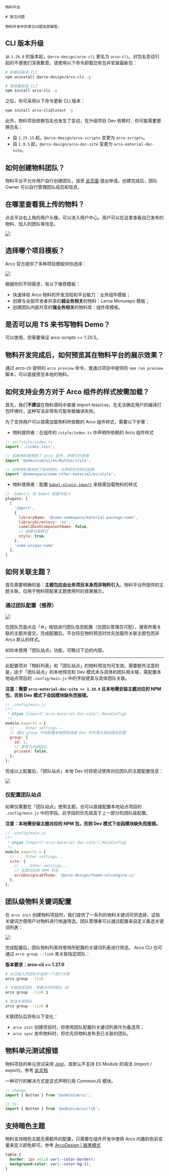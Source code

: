 `````
物料平台

# 常见问题

物料开发中的常见问题及其解答。
`````

## CLI 版本升级

从 `1.26.0` 的版本起，`@arco-design/arco-cli` 更名为 `arco-cli`。对包名变动引起的不便我们深表歉意，请使用以下命令卸载旧有包并安装最新包：

```bash
# 卸载旧版本 CLI
npm uninstall @arco-design/arco-cli -g

# 安装最新版 CLI
npm install arco-cli -g
```

之后，你可采用以下命令更新 CLI 版本：

```bash
npm install arco-cli@latest -g
```

此外，物料项目依赖包名也发生了变动，在升级项目 Dev 依赖时，你可能需要更换包名：

* 自 `1.25.15` 起，`@arco-design/arco-scripts` 变更为 `arco-scripts`。
* 自 `1.9.3` 起，`@arco-design/arco-doc-site` 变更为 `arco-material-doc-site`。

## 如何创建物料团队？

物料平台不允许用户自行创建团队，请至 [此页面](https://arco.design/material/createGroup/) 提出申请。创建完成后，团队 Owner 可以自行管理团队成员和信息。

## 在哪里查看我上传的物料？

点击平台右上角的用户头像，可以进入用户中心。用户可以在这里查看自己发布的物料、加入的团队等信息。

![](https://p1-arco.byteimg.com/tos-cn-i-uwbnlip3yd/be6d4f61e5423b9be492206d88bdb139.png~tplv-uwbnlip3yd-webp.webp)

## 选择哪个项目模板？

Arco 官方提供了多种项目模板供你选择：

![](https://p1-arco.byteimg.com/tos-cn-i-uwbnlip3yd/cceb75d805f175694a3e907c490e5e84.png~tplv-uwbnlip3yd-webp.webp)

根据你的不同需求，有以下推荐模板：

- 快速体验 Arco 物料的开发流程和平台能力：业务组件模板；
- 创建与全部开发者共享的**弱业务相关**的物料：Lerna Monorepo 模板；
- 创建团队内部共享的**强业务相关**的物料库：组件库模板。

## 是否可以用 TS 来书写物料 Demo？

可以使用，但需要保证 arco-scripts >= 1.20.5。

## 物料开发完成后，如何预览其在物料平台的展示效果？

通过 arco-cli 提供的 `arco preview` 命令，或通过项目中提供的 `npm run preview` 脚本，可以直接预览本地的物料。

## 如何支持业务方对于 Arco 组件的样式按需加载？

首先，我们**不建议**在物料源码中直接 import less/css，在无法确定用户的编译打包环境时，这种写法非常有可能导致编译失败。

为了支持用户可以按需加载物料所依赖的 Arco 组件样式，需要以下步骤：

- 物料提供者：在组件的 `/style/index.ts` 中声明所依赖的 Arco 组件样式

```typescript
// src/style/index.ts
import './index.less';

// 如果物料使用到了 Arco 组件，声明它的依赖
import '@adminium/ui/es/Button/style';

// 如果物料使用到了其他物料，也声明它的样式依赖
import '@namespace/some-other-material/es/style';
```

- 物料使用者：配置 [`babel-plugin-import`](https://www.npmjs.com/package/babel-plugin-import) 来按需加载物料的样式

```javascript
// .babelrc 在 babel 配置中加入
plugins: [
  [
    'import',
    {
      libraryName: '@some-namespace/material-package-name',
      libraryDirectory: 'es',
      camel2DashComponentName: false,
      // 按需加载样式
      style: true,
    },
    'some-unique-name'
  ],
]
```

## 如何关联主题？

首先需要明确的是：**主题包应由业务项目本身而非物料引入**。物料平台所提供的主题关联，仅用于物料搭配某主题使用时的效果展示。

### 通过团队配置（推荐）

![](https://p1-arco.byteimg.com/tos-cn-i-uwbnlip3yd/screenshot-20220408-145533.png~tplv-uwbnlip3yd-webp.webp)

在团队页面点击「⚙」按钮进行团队信息配置（仅团队管理员可配），搜索所需关联的主题并提交。完成配置后，平台将在物料预览时优先加载所关联主题包而非 Arco 默认的样式。

如你未使用「团队站点」功能，可略过下边的内容。

---

此配置项对「物料列表」和「团队站点」的物料预览均可生效。需要额外注意的是，由于「团队站点」的本地预览和 Dev 模式未与具体的团队相关联，需配置本地站点项目的 `.config/main.js` 中的字段使其与具体团队关联。

**注意：需要 `arco-material-doc-site >= 1.10.0` 且本地需安装主题对应的 NPM 包，否则 Dev 模式下会因模块缺失而报错。**

```js
// .config/main.js
/**
 * @type {import('arco-material-doc-site').MainConfig}
 */
module.exports = {
  // ... Other settings...
  // 通过 group 字段配置本地预览或者 Dev 时所需关联的团队配置
  group: {
    id: 1,
    // 是否为内网团队
    private: false,
  },
};
```

完成以上配置后，「团队站点」本地 Dev 时将尝试使用对应团队的主题配置信息：

![](https://p1-arco.byteimg.com/tos-cn-i-uwbnlip3yd/screenshot-20220408-153706.png~tplv-uwbnlip3yd-webp.webp)

### 仅配置团队站点

如果仅需要在「团队站点」使用主题，也可以直接配置本地站点项目的 `.config/main.js` 中的字段。此字段的优先级高于上一部分的团队级配置。

**注意：本地需安装主题对应的 NPM 包，否则 Dev 模式下会因模块缺失而报错。**

```js
// .config/main.js
/**
 * @type {import('arco-material-doc-site').MainConfig}
 */
module.exports = {
  // ... Other settings...
  site: {
    // ... Other settings...
    // 主题对应的 NPM 包名
    arcoDesignLabTheme: '@arco-design/theme-volcengine-ui'
  },
};
```

## 团队级物料关键词配置

在 `arco init` 创建物料项目时，我们提供了一系列的物料关键词可供选择，这些关键词方便用户对物料进行快速筛选。团队管理者可以通过配置来自定义备选关键词列表：

![](http://p1-arco.byteimg.com/tos-cn-i-uwbnlip3yd/screenshot-20220420-150133.png~tplv-uwbnlip3yd-webp.webp)

完成配置后，团队物料列表将使用所配置的关键词列表进行筛选。 Arco CLI 也可通过 `arco group --link` 来关联指定团队：

**版本要求：arco-cli >= 1.27.0**

```bash
# 从已加入的团队中选择一个进行关联
arco group --link

# 关联指定团队，参数为你的团队 ID
arco group --link 1

# 取消关联团队
arco group --link 0
```

关联团队后将有以下变化：

* `arco init` 创建项目时，将使用团队配置的关键词列表作为备选项；
* `arco sync` 发布物料时，将优先将物料发布至已关联的团队。

## 物料单元测试报错

物料项目的单元测试采用 [Jest](https://jestjs.io/)，其默认不支持 ES Module 的语法 (import / export)。参考 [此文档](https://jestjs.io/docs/ecmascript-modules)

一种可行的解决方式是显式声明引用 CommonJS 模块。

```javascript
// change
import { Button } from '@adminium/ui';

// to
import { Button } from '@adminium/ui/lib';
```

## 支持暗色主题

物料支持暗色主题无需额外的配置，只需要在组件开发中使用 Arco 内置的色彩变量来定义颜色即可。参考 [ArcoDesign | 暗黑模式](https://arco.design/react/docs/dark)

```css
table {
  border: 1px solid var(--color-border);
  background-color: var(--color-bg-1);
}
```
